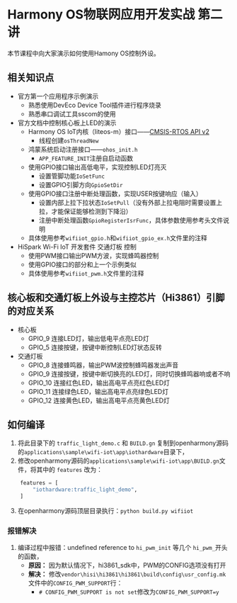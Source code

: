 # Harmony OS物联网应用开发实战 第二讲

本节课程中向大家演示如何使用Hamony OS控制外设。



## 相关知识点

* 官方第一个应用程序示例演示
  * 熟悉使用DevEco Device Tool插件进行程序烧录
  * 熟悉串口调试工具sscom的使用
* 官方文档中控制核心板上LED的演示
	* Harmony OS IoT内核（liteos-m）接口——[CMSIS-RTOS API v2](https://arm-software.github.io/CMSIS_5/RTOS2/html/rtos_api2.html)
	  * 线程创建`osThreadNew`
	* 鸿蒙系统启动注册接口——`ohos_init.h`
	  * `APP_FEATURE_INIT`注册自启动函数
	* 使用GPIO接口输出高低电平，实现控制LED灯亮灭
	  * 设置管脚功能`IoSetFunc`
	  * 设置GPIO引脚方向`GpioSetDir`
	* 使用GPIO接口注册中断处理函数，实现USER按键响应（输入）
	  * 设置内部上拉下拉状态`IoSetPull`（没有外部上拉电阻时需要设置上拉，才能保证能够检测到下降沿）
	  * 注册中断处理函数`GpioRegisterIsrFunc`，具体参数使用参考头文件说明
	* 具体使用参考`wifiiot_gpio.h`和`wifiiot_gpio_ex.h`文件里的注释
* HiSpark Wi-Fi IoT 开发套件 交通灯板 控制
	* 使用PWM接口输出PWM方波，实现蜂鸣器控制
	* 使用GPIO接口的部分和上一个示例类似
	* 具体使用参考`wifiiot_pwm.h`文件里的注释



## 核心板和交通灯板上外设与主控芯片（Hi3861）引脚的对应关系

* 核心板
  * GPIO_9 连接LED灯，输出低电平点亮LED灯
  * GPIO_5 连接按键，按键中断控制LED灯状态反转
* 交通灯板
  * GPIO_8 连接蜂鸣器，输出PWM波控制蜂鸣器发出声音
  * GPIO_9 连接按键，按键中断切换亮的LED灯，同时切换蜂鸣器响或者不响
  * GPIO_10 连接红色LED，输出高电平点亮红色LED灯
  * GPIO_11 连接绿色LED，输出高电平点亮绿色LED灯
  * GPIO_12 连接黄色LED，输出高电平点亮黄色LED灯



## 如何编译

1. 将此目录下的 `traffic_light_demo.c` 和 `BUILD.gn` 复制到openharmony源码的`applications\sample\wifi-iot\app\iothardware`目录下，
2. 修改openharmony源码的`applications\sample\wifi-iot\app\BUILD.gn`文件，将其中的 `features` 改为：
```python
    features = [
        "iothardware:traffic_light_demo",
    ]
```
3. 在openharmony源码顶层目录执行：`python build.py wifiiot`

### 报错解决

1. 编译过程中报错：undefined reference to `hi_pwm_init` 等几个 `hi_pwm_`开头的函数，
	* **原因：** 因为默认情况下，hi3861_sdk中，PWM的CONFIG选项没有打开
	* **解决：** 修改`vendor\hisi\hi3861\hi3861\build\config\usr_config.mk`文件中的`CONFIG_PWM_SUPPORT`行：
	  * `# CONFIG_PWM_SUPPORT is not set`修改为`CONFIG_PWM_SUPPORT=y`

